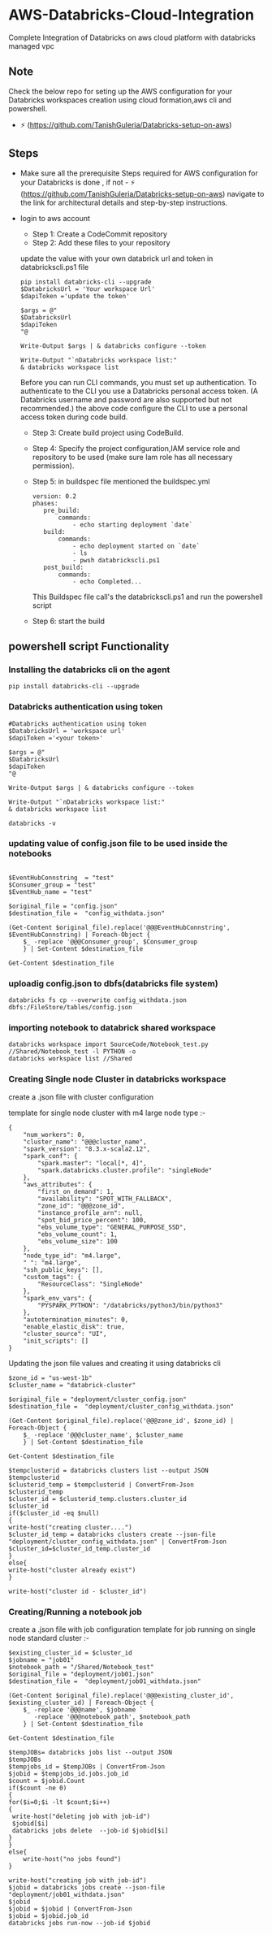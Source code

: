 # AWS-Databricks-Cloud-Integration
Complete Integration of Databricks on aws cloud platform with databricks managed vpc 


## Note
Check the below repo for seting up the AWS configuration for your Databricks workspaces creation using cloud formation,aws cli and powershell.
- ⚡ (https://github.com/TanishGuleria/Databricks-setup-on-aws)

## Steps

* Make sure all the prerequisite Steps required for AWS configuration for your Databricks is done , if not - ⚡ (https://github.com/TanishGuleria/Databricks-setup-on-aws) navigate to the link for architectural details and  step-by-step instructions.

 - login to aws account 
   - Step 1: Create a CodeCommit repository
   - Step 2: Add these files to your repository

    update the value with your own databrick url and token in databrickscli.ps1 file
     ```
    pip install databricks-cli --upgrade
    $DatabricksUrl = 'Your workspace Url'
    $dapiToken ='update the token'

    $args = @"
    $DatabricksUrl
    $dapiToken
    "@

    Write-Output $args | & databricks configure --token 

    Write-Output "`nDatabricks workspace list:"
    & databricks workspace list
     ``` 
     Before you can run CLI commands, you must set up authentication. To authenticate to the CLI you use a Databricks personal access token. (A Databricks username and password are also supported but not recommended.)
    the above code configure the CLI to use a personal access token during code build.
   - Step 3: Create build project using CodeBuild.
   - Step 4: Specify the project configuration,IAM service role and repository to be used (make sure Iam role has all necessary permission).
   - Step 5: in buildspec file mentioned the buildspec.yml

     ```
     version: 0.2
     phases:
        pre_build:
            commands:
                - echo starting deployment `date`
        build:
            commands:
                - echo deployment started on `date`
                - ls
                - pwsh databrickscli.ps1
        post_build:
            commands:
                - echo Completed...
     ```

     This Buildspec file call's the databrickscli.ps1 and run the powershell script 

   - Step 6: start the build 

## powershell script Functionality

### Installing the databricks cli on the agent  
```
pip install databricks-cli --upgrade
```
### Databricks authentication using token 
```
#Databricks authentication using token 
$DatabricksUrl = 'workspace url'
$dapiToken ='<your token>'

$args = @"
$DatabricksUrl
$dapiToken
"@

Write-Output $args | & databricks configure --token 

Write-Output "`nDatabricks workspace list:"
& databricks workspace list

databricks -v 
```
### updating value of config.json file to be used inside the notebooks 
```

$EventHubConnstring  = "test"
$Consumer_group = "test"
$EventHub_name = "test"

$original_file = "config.json"
$destination_file =  "config_withdata.json"

(Get-Content $original_file).replace('@@@EventHubConnstring', $EventHubConnstring) | Foreach-Object {
    $_ -replace '@@@Consumer_group', $Consumer_group 
    } | Set-Content $destination_file

Get-Content $destination_file
```
### uploadig config.json to dbfs(databricks file system)
```
databricks fs cp --overwrite config_withdata.json dbfs:/FileStore/tables/config.json
```
### importing notebook to databrick shared workspace 
```
databricks workspace import SourceCode/Notebook_test.py //Shared/Notebook_test -l PYTHON -o
databricks workspace list //Shared
```
### Creating Single node Cluster in databricks workspace

create a .json file with cluster configuration 

template for single node cluster with m4 large node type :-
```
{
    "num_workers": 0,
    "cluster_name": "@@@cluster_name",
    "spark_version": "8.3.x-scala2.12",
    "spark_conf": {
        "spark.master": "local[*, 4]",
        "spark.databricks.cluster.profile": "singleNode"
    },
    "aws_attributes": {
        "first_on_demand": 1,
        "availability": "SPOT_WITH_FALLBACK",
        "zone_id": "@@@zone_id",
        "instance_profile_arn": null,
        "spot_bid_price_percent": 100,
        "ebs_volume_type": "GENERAL_PURPOSE_SSD",
        "ebs_volume_count": 1,
        "ebs_volume_size": 100
    },
    "node_type_id": "m4.large",
    " ": "m4.large",
    "ssh_public_keys": [],
    "custom_tags": {
        "ResourceClass": "SingleNode"
    },
    "spark_env_vars": {
        "PYSPARK_PYTHON": "/databricks/python3/bin/python3"
    },
    "autotermination_minutes": 0,
    "enable_elastic_disk": true,
    "cluster_source": "UI",
    "init_scripts": []
}
```
Updating the json file values and creating it using databricks cli 

```
$zone_id = "us-west-1b" 
$cluster_name = "databrick-cluster"

$original_file = "deployment/cluster_config.json"
$destination_file =  "deployment/cluster_config_withdata.json"

(Get-Content $original_file).replace('@@@zone_id', $zone_id) | Foreach-Object {
    $_ -replace '@@@cluster_name', $cluster_name 
    } | Set-Content $destination_file

Get-Content $destination_file

$tempclusterid = databricks clusters list --output JSON
$tempclusterid
$clusterid_temp = $tempclusterid | ConvertFrom-Json
$clusterid_temp
$cluster_id = $clusterid_temp.clusters.cluster_id
$cluster_id
if($cluster_id -eq $null)
{
write-host("creating cluster....")    
$cluster_id_temp = databricks clusters create --json-file "deployment/cluster_config_withdata.json" | ConvertFrom-Json
$cluster_id=$cluster_id_temp.cluster_id
}
else{
write-host("cluster already exist")
}

write-host("cluster id - $cluster_id")
```
### Creating/Running a notebook job 
create a .json file with job configuration 
template for job running on single node standard cluster :-

```
$existing_cluster_id = $cluster_id
$jobname = "job01"
$notebook_path = "/Shared/Notebook_test"
$original_file = "deployment/job01.json"
$destination_file =  "deployment/job01_withdata.json"

(Get-Content $original_file).replace('@@@existing_cluster_id', $existing_cluster_id) | Foreach-Object {
    $_ -replace '@@@name', $jobname `
       -replace '@@@notebook_path', $notebook_path 
    } | Set-Content $destination_file

Get-Content $destination_file

$tempJOBs= databricks jobs list --output JSON 
$tempJOBs
$tempjobs_id = $tempJOBs | ConvertFrom-Json
$jobid = $tempjobs_id.jobs.job_id
$count = $jobid.Count
if($count -ne 0)
{
for($i=0;$i -lt $count;$i++)
{
 write-host("deleting job with job-id")
 $jobid[$i]
 databricks jobs delete  --job-id $jobid[$i] 
}
}
else{
    write-host("no jobs found")
}

write-host("creating job with job-id")
$jobid = databricks jobs create --json-file "deployment/job01_withdata.json"
$jobid
$jobid = $jobid | ConvertFrom-Json
$jobid = $jobid.job_id 
databricks jobs run-now --job-id $jobid
```